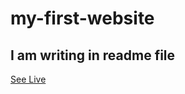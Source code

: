 # my-first-website

## I am writing in readme file

[See Live](https://mostafaarju.github.io/my-first-website/)
